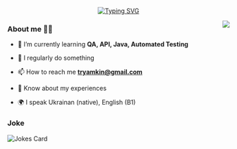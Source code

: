 <p align="center">
<a href="https://git.io/typing-svg"><img src="https://readme-typing-svg.herokuapp.com?font=Caveat&weight=700&size=72&pause=1000&color=323B4C&random=false&width=600&height=200&lines=Hi+there%EF%BC%8CI'm+Taras!" alt="Typing SVG" /></a>
  <!--  <img alig src="path here / about.gif" /> --!>
</p>

<img align="right" src="https://github-readme-stats.vercel.app/api?username=tryamkin&show_icons=true&theme=transparent" />



### About me 🙋‍♂️
- 🌱 I’m currently learning **QA, API, Java, Automated Testing**

- 📝 I regularly do something 

- 📫 How to reach me **tryamkin@gmail.com**

- 📄 Know about my experiences 

- 🌍 I speak Ukrainan (native), English (B1)



### Joke
<img align="top" src="https://readme-jokes.vercel.app/api?hideBorder&theme=vue&qColor=%2787B1FF&aColor=%2787B1FF" alt="Jokes Card" />

